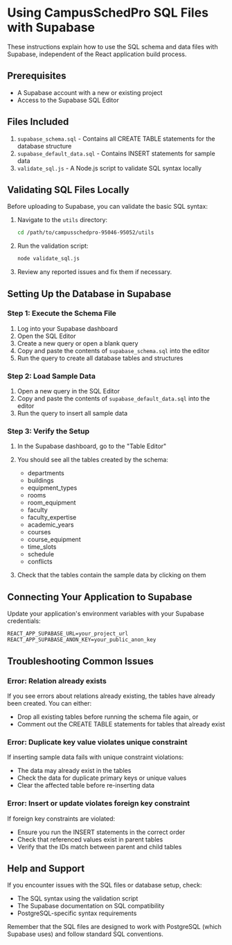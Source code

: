 # Using CampusSchedPro SQL Files with Supabase

These instructions explain how to use the SQL schema and data files with Supabase, independent of the React application build process.

## Prerequisites

- A Supabase account with a new or existing project
- Access to the Supabase SQL Editor

## Files Included

1. `supabase_schema.sql` - Contains all CREATE TABLE statements for the database structure
2. `supabase_default_data.sql` - Contains INSERT statements for sample data
3. `validate_sql.js` - A Node.js script to validate SQL syntax locally

## Validating SQL Files Locally

Before uploading to Supabase, you can validate the basic SQL syntax:

1. Navigate to the `utils` directory:
   ```bash
   cd /path/to/campusschedpro-95046-95052/utils
   ```

2. Run the validation script:
   ```bash
   node validate_sql.js
   ```

3. Review any reported issues and fix them if necessary.

## Setting Up the Database in Supabase

### Step 1: Execute the Schema File

1. Log into your Supabase dashboard
2. Open the SQL Editor
3. Create a new query or open a blank query
4. Copy and paste the contents of `supabase_schema.sql` into the editor
5. Run the query to create all database tables and structures

### Step 2: Load Sample Data

1. Open a new query in the SQL Editor
2. Copy and paste the contents of `supabase_default_data.sql` into the editor
3. Run the query to insert all sample data

### Step 3: Verify the Setup

1. In the Supabase dashboard, go to the "Table Editor"
2. You should see all the tables created by the schema:
   - departments
   - buildings
   - equipment_types
   - rooms
   - room_equipment
   - faculty
   - faculty_expertise
   - academic_years
   - courses
   - course_equipment
   - time_slots
   - schedule
   - conflicts

3. Check that the tables contain the sample data by clicking on them

## Connecting Your Application to Supabase

Update your application's environment variables with your Supabase credentials:

```
REACT_APP_SUPABASE_URL=your_project_url
REACT_APP_SUPABASE_ANON_KEY=your_public_anon_key
```

## Troubleshooting Common Issues

### Error: Relation already exists

If you see errors about relations already existing, the tables have already been created. You can either:
- Drop all existing tables before running the schema file again, or
- Comment out the CREATE TABLE statements for tables that already exist

### Error: Duplicate key value violates unique constraint

If inserting sample data fails with unique constraint violations:
- The data may already exist in the tables
- Check the data for duplicate primary keys or unique values
- Clear the affected table before re-inserting data

### Error: Insert or update violates foreign key constraint

If foreign key constraints are violated:
- Ensure you run the INSERT statements in the correct order
- Check that referenced values exist in parent tables
- Verify that the IDs match between parent and child tables

## Help and Support

If you encounter issues with the SQL files or database setup, check:
- The SQL syntax using the validation script
- The Supabase documentation on SQL compatibility
- PostgreSQL-specific syntax requirements

Remember that the SQL files are designed to work with PostgreSQL (which Supabase uses) and follow standard SQL conventions.
